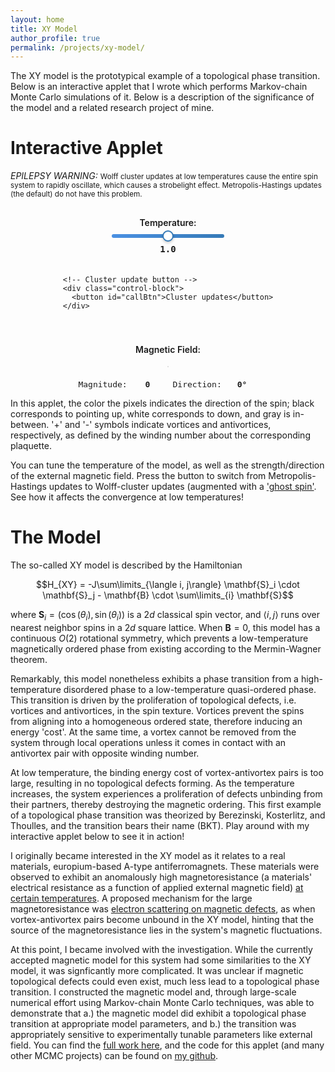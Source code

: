 ```yaml
---
layout: home 
title: XY Model
author_profile: true
permalink: /projects/xy-model/
---
```


The XY model is the prototypical example of a topological phase transition. Below is an interactive applet that I wrote
which performs Markov-chain Monte Carlo simulations of it. Below is a description of the significance of the model and 
a related research project of mine.

# Interactive Applet

*EPILEPSY WARNING:*
<small>
Wolff cluster updates at low temperatures cause the entire spin system to rapidly oscillate, which causes a strobelight effect.
Metropolis-Hastings updates (the default) do not have this problem.
</small>
<div class="canvas-container">
  <canvas id="canvas" oncontextmenu="event.preventDefault()"></canvas>
</div>

<div class="controls-columns">
  <!-- Left column: Temperature + Cluster update -->
  <div class="controls-column">
    <!-- Temperature slider -->
    <div class="control-block">
      <label for="slider">Temperature:</label>
      <input type="range" id="slider" min="0" max="100" value="50">
      <span id="sliderValue">1.0</span>
    </div>

    <!-- Cluster update button -->
    <div class="control-block">
      <button id="callBtn">Cluster updates</button>
    </div>
  </div>

  <!-- Right column: Magnetic field -->
  <div class="controls-column">
    <div class="control-block">
      <label>Magnetic Field:</label>
      <canvas id="fieldCanvas" width="100" height="100"></canvas>
      <div class="field-readout">
        <span>Magnitude: <span id="fieldMag">0</span></span>  
        <span>Direction: <span id="fieldDir">0°</span></span>
      </div>
    </div>
  </div>
</div>

<style>
  .canvas-container { 
    width: 100%; 
    max-width: 800px; 
    margin: 0 auto 30px auto; 
  }
  #canvas { 
    width: 100%; 
    height: auto; 
    display: block; 
  }

  .controls-columns {
    display: flex;
    justify-content: center;
    gap: 40px;
    flex-wrap: wrap;
  }
  
  .controls-column {
    display: flex;
    flex-direction: column;
    align-items: center;
    gap: 20px;
    min-width: 200px;
  }
  
  .control-block {
    display: flex;
    flex-direction: column;
    align-items: center;
    text-align: center;
    width: 100%;
  }
  
  .control-block label {
    margin-bottom: 8px; 
    font-weight: 600;
    font-size: 14px; 
    display: block;
  }
  
  .field-readout {
    display: flex;
    justify-content: center;
    gap: 15px;
    margin-top: 10px;
  }
  
  .field-readout span {
    font-family: monospace;
    font-size: 13px;
    text-align: center;
  }

  /* Fixed width for dynamic text elements */
  #sliderValue {
    display: inline-block;
    width: 40px;
    text-align: center;
    font-family: monospace;
    font-weight: 600;
    margin-top: 5px;
  }

  #fieldMag, #fieldDir {
    display: inline-block;
    width: 50px;
    text-align: center;
    font-weight: 600;
  }

  button { 
    padding: 12px 24px; 
    font-size: 16px; 
    font-weight: 600;
    border: none;
    border-radius: 10px;
    background: linear-gradient(135deg, #4a90e2, #357ab7);
    color: white;
    cursor: pointer;
    box-shadow: 0 4px 8px rgba(0,0,0,0.15);
    transition: background 0.3s ease, transform 0.15s ease, box-shadow 0.3s ease;
    width: auto;
    min-width: 150px;
  }

  button:hover { 
    background: linear-gradient(135deg, #5aa0f2, #4688c7);
    box-shadow: 0 6px 12px rgba(0,0,0,0.2);
    transform: translateY(-2px);
  }

  button:active {
    background: linear-gradient(135deg, #3a78c2, #2e639e);
    transform: translateY(0);
    box-shadow: 0 3px 6px rgba(0,0,0,0.15);
  }

  input[type=range] {
    -webkit-appearance: none;
    width: 180px;
    height: 6px;
    border-radius: 5px;
    background: linear-gradient(90deg, #4a90e2, #357ab7);
    outline: none;
    transition: background 0.3s ease;
    cursor: pointer;
    margin-bottom: 5px;
  }

  input[type=range]:hover {
    background: linear-gradient(90deg, #5aa0f2, #4688c7);
  }

  /* Chrome, Safari, Edge */
  input[type=range]::-webkit-slider-thumb {
    -webkit-appearance: none;
    appearance: none;
    width: 18px;
    height: 18px;
    border-radius: 50%;
    background: white;
    border: 2px solid #357ab7;
    box-shadow: 0 2px 4px rgba(0,0,0,0.2);
    cursor: pointer;
    transition: transform 0.15s ease, border-color 0.3s ease;
  }

  input[type=range]::-webkit-slider-thumb:hover {
    transform: scale(1.1);
    border-color: #5aa0f2;
  }

  /* Firefox */
  input[type=range]::-moz-range-thumb {
    width: 18px;
    height: 18px;
    border-radius: 50%;
    background: white;
    border: 2px solid #357ab7;
    box-shadow: 0 2px 4px rgba(0,0,0,0.2);
    cursor: pointer;
    transition: transform 0.15s ease, border-color 0.3s ease;
  }

  input[type=range]::-moz-range-thumb:hover {
    transform: scale(1.1);
    border-color: #5aa0f2;
  }

  /* Track for Firefox */
  input[type=range]::-moz-range-track {
    height: 6px;
    border-radius: 5px;
    background: linear-gradient(90deg, #4a90e2, #357ab7);
  }

  #fieldCanvas { 
    display: block;
    border: 1px solid #ccc; 
    border-radius: 50%; 
    cursor: crosshair; 
    margin: 10px auto;
  }
</style>

<script>
var Module = {
  canvas: document.getElementById('canvas'),
  onRuntimeInitialized: function () {
      const button = document.getElementById('callBtn');
      button.addEventListener("click", function() {
          Module.ccall("button_callback", "void");
      });

      const slider = document.getElementById('slider');
      const display = document.getElementById('sliderValue');

      slider.addEventListener("input", function() {
          const maxTemp = 2.0;
          const minTemp = 0.0;

          const idx = parseInt(slider.value);
          const val = minTemp + idx * (maxTemp - minTemp) / 100.0;
          console.log(`Calling slider_callback. Val = ${val}`);
          display.textContent = val.toFixed(2);
          Module.ccall("slider_callback", "void", ["number"], [val]);
      });
  }
};

// --- Radial magnetic field controller ---
const canvasField = document.getElementById("fieldCanvas");
const ctx = canvasField.getContext("2d");
const magSpan = document.getElementById("fieldMag");
const dirSpan = document.getElementById("fieldDir");

const center = { x: canvasField.width / 2, y: canvasField.height / 2 };
const radius = canvasField.width / 2 - 5;
let fieldVec = { x: 0, y: 0 };

function drawController() {
  ctx.clearRect(0, 0, canvasField.width, canvasField.height);
  // Outer circle
  ctx.beginPath();
  ctx.arc(center.x, center.y, radius, 0, Math.PI * 2);
  ctx.stroke();
  // Vector
  ctx.beginPath();
  ctx.moveTo(center.x, center.y);
  ctx.lineTo(center.x + fieldVec.x, center.y + fieldVec.y);
  ctx.strokeStyle = "red";
  ctx.stroke();
  ctx.strokeStyle = "black";
}

function updateField(x, y) {
  let dx = x - center.x;
  let dy = y - center.y;
  let mag = Math.sqrt(dx*dx + dy*dy);
  if (mag > radius) {
    dx *= radius / mag;
    dy *= radius / mag;
    mag = radius;
  }
  fieldVec = { x: dx, y: dy };
  let magnitude = (mag / radius).toFixed(2);
  let angle = (Math.atan2(dy, dx) * 180 / Math.PI).toFixed(1);
  magSpan.textContent = magnitude;
  dirSpan.textContent = angle + "°";

  // Send normalized values to WASM backend
  Module.ccall("radial_callback", "void", ["number","number"], [magnitude, angle]);

  drawController();
}

canvasField.addEventListener("mousedown", e => {
  function move(ev) {
    const rect = canvasField.getBoundingClientRect();
    updateField(ev.clientX - rect.left, ev.clientY - rect.top);
  }
  move(e);
  window.addEventListener("mousemove", move);
  window.addEventListener("mouseup", () => {
    window.removeEventListener("mousemove", move);
  }, { once: true });
});

drawController();
</script>

<script src="{{ '/assets/js/xymodel.js' | relative_url }}"></script>

In this applet, the color the pixels indicates the direction of the spin; black corresponds to pointing up, white corresponds to down, and gray is in-between.
'+' and '-' symbols indicate vortices and antivortices, respectively, as defined by the winding number about the corresponding plaquette.

You can tune the temperature of the model, as well as the strength/direction of the external magnetic field. Press the button to switch from Metropolis-Hastings
updates to Wolff-cluster updates (augmented with a ['ghost spin'](https://arxiv.org/abs/1805.04019). See how it affects the convergence at low temperatures!

# The Model

The so-called XY model is described by the Hamiltonian

$$H_{XY} = -J\sum\limits_{\langle i, j\rangle} \mathbf{S}_i \cdot \mathbf{S}_j - \mathbf{B} \cdot \sum\limits_{i} \mathbf{S}$$

where $\mathbf{S}_i = (\cos(\theta_i), \sin(\theta_i))$ is a $2d$ classical spin vector, and $\langle i, j \rangle$ runs over nearest
neighbor spins in a $2d$ square lattice. When $\mathbf{B} = 0$, this model has a continuous $O(2)$ rotational symmetry, which prevents a low-temperature
magnetically ordered phase from existing according to the Mermin-Wagner theorem. 

Remarkably, this model nonetheless exhibits a phase transition from a high-temperature disordered phase to a low-temperature quasi-ordered phase. 
This transition is driven by the proliferation of topological defects, i.e. vortices and antivortices, in the spin texture. Vortices prevent the spins from aligning 
into a homogeneous ordered state, therefore inducing an energy 'cost'. At the same time, a vortex cannot be removed from the system through local operations unless it comes 
in contact with an antivortex pair with opposite winding number.

At low temperature, the binding energy cost of vortex-antivortex pairs is too large, resulting in no topological defects forming. As the temperature increases, the system experiences a proliferation of defects 
unbinding from their partners, thereby destroying the magnetic ordering. This first example of a topological phase transition was theorized by
Berezinski, Kosterlitz, and Thoulles, and the transition bears their name (BKT). Play around with my interactive applet below to see it in action!

I originally became interested in the XY model as it relates to a real materials, europium-based A-type antiferromagnets.
These materials were observed to exhibit an anomalously high magnetoresistance (a materials' electrical resistance as a 
function of applied external magnetic field) [at certain temperatures](https://arxiv.org/abs/2102.00204). A proposed mechanism
for the large magnetoresistance was [electron scattering on magnetic defects](https://arxiv.org/abs/2104.12291), as when 
vortex-antivortex pairs become unbound in the XY model, hinting that the source of the magnetoresistance lies in the system's magnetic
fluctuations. 

At this point, I became involved with the investigation. While the currently accepted magnetic model for this system had some similarities
to the XY model, it was signficantly more complicated. It was unclear if magnetic topological defects could even exist, much less
lead to a topological phase transition. I constructed the magnetic model and, through large-scale numerical effort using Markov-chain Monte Carlo
techniques, was able to demonstrate that a.) the magnetic model did exhibit a topological phase transition at appropriate model parameters, and b.) 
the transition was appropriately sensitive to experimentally tunable parameters like external field. You can find the [full work here](https://arxiv.org/abs/2207.02361),
and the code for this applet (and many other MCMC projects) can be found on [my github](https://github.com/eliotheinrich/MonteCarlo).
